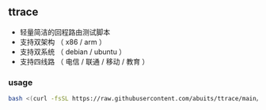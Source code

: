 ## ttrace

* 轻量简洁的回程路由测试脚本
* 支持双架构 （ x86 / arm ）
* 支持双系统 （ debian / ubuntu ）
* 支持四线路 （ 电信 / 联通 / 移动 / 教育 ）

### usage

```bash
bash <(curl -fsSL https://raw.githubusercontent.com/abuits/ttrace/main/ttrace.sh)
```
